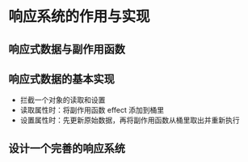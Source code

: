 # 响应系统的作用与实现
## 响应式数据与副作用函数
## 响应式数据的基本实现
- 拦截一个对象的读取和设置
- 读取属性时：将副作用函数 effect 添加到桶里
- 设置属性时：先更新原始数据，再将副作用函数从桶里取出并重新执行
## 设计一个完善的响应系统